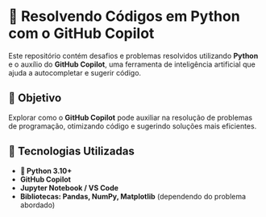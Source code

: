 # 🤖 Resolvendo Códigos em Python com o GitHub Copilot  

Este repositório contém desafios e problemas resolvidos utilizando **Python** e o auxílio do **GitHub Copilot**, uma ferramenta de inteligência artificial que ajuda a autocompletar e sugerir código.  

## 🎯 Objetivo  

Explorar como o **GitHub Copilot** pode auxiliar na resolução de problemas de programação, otimizando código e sugerindo soluções mais eficientes.  

## 🚀 Tecnologias Utilizadas  

- **🐍 Python 3.10+**  
- **GitHub Copilot**  
- **Jupyter Notebook / VS Code**  
- **Bibliotecas: Pandas, NumPy, Matplotlib** (dependendo do problema abordado) 
